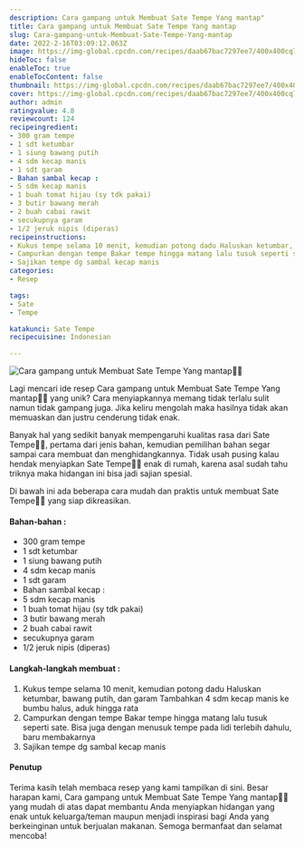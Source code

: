 ```yaml
---
description: Cara gampang untuk Membuat Sate Tempe Yang mantap"
title: Cara gampang untuk Membuat Sate Tempe Yang mantap
slug: Cara-gampang-untuk-Membuat-Sate-Tempe-Yang-mantap
date: 2022-2-16T03:09:12.063Z
image: https://img-global.cpcdn.com/recipes/daab67bac7297ee7/400x400cq70/photo.jpg
hideToc: false
enableToc: true
enableTocContent: false
thumbnail: https://img-global.cpcdn.com/recipes/daab67bac7297ee7/400x400cq70/photo.jpg
cover: https://img-global.cpcdn.com/recipes/daab67bac7297ee7/400x400cq70/photo.jpg
author: admin
ratingvalue: 4.8
reviewcount: 124
recipeingredient:
- 300 gram tempe
- 1 sdt ketumbar
- 1 siung bawang putih
- 4 sdm kecap manis
- 1 sdt garam
- Bahan sambal kecap :
- 5 sdm kecap manis
- 1 buah tomat hijau (sy tdk pakai)
- 3 butir bawang merah
- 2 buah cabai rawit
- secukupnya garam
- 1/2 jeruk nipis (diperas)
recipeinstructions:
- Kukus tempe selama 10 menit, kemudian potong dadu Haluskan ketumbar, bawang putih, dan garam Tambahkan 4 sdm kecap manis ke bumbu halus, aduk hingga rata
- Campurkan dengan tempe Bakar tempe hingga matang lalu tusuk seperti sate. Bisa juga dengan menusuk tempe pada lidi terlebih dahulu, baru membakarnya
- Sajikan tempe dg sambal kecap manis
categories:
- Resep

tags:
- Sate
- Tempe

katakunci: Sate Tempe
recipecuisine: Indonesian

---
```


![Cara gampang untuk Membuat Sate Tempe Yang mantap👩‍🍳](https://img-global.cpcdn.com/recipes/daab67bac7297ee7/400x400cq70/photo.jpg)

Lagi mencari ide resep Cara gampang untuk Membuat Sate Tempe Yang mantap👩‍🍳 yang unik? Cara menyiapkannya memang tidak terlalu sulit namun tidak gampang juga. Jika keliru mengolah maka hasilnya tidak akan memuaskan dan justru cenderung tidak enak.

Banyak hal yang sedikit banyak mempengaruhi kualitas rasa dari Sate Tempe👩‍🍳, pertama dari jenis bahan, kemudian pemilihan bahan segar sampai cara membuat dan menghidangkannya. Tidak usah pusing kalau hendak menyiapkan Sate Tempe👩‍🍳 enak di rumah, karena asal sudah tahu triknya maka hidangan ini bisa jadi sajian spesial.

Di bawah ini ada beberapa cara mudah dan praktis untuk membuat Sate Tempe👩‍🍳 yang siap dikreasikan.

<!--inarticleads1-->

#### Bahan-bahan :

- 300 gram tempe
- 1 sdt ketumbar
- 1 siung bawang putih
- 4 sdm kecap manis
- 1 sdt garam
- Bahan sambal kecap :
- 5 sdm kecap manis
- 1 buah tomat hijau (sy tdk pakai)
- 3 butir bawang merah
- 2 buah cabai rawit
- secukupnya garam
- 1/2 jeruk nipis (diperas)

<!--inarticleads2-->

#### Langkah-langkah membuat :

1. Kukus tempe selama 10 menit, kemudian potong dadu Haluskan ketumbar, bawang putih, dan garam Tambahkan 4 sdm kecap manis ke bumbu halus, aduk hingga rata
1. Campurkan dengan tempe Bakar tempe hingga matang lalu tusuk seperti sate. Bisa juga dengan menusuk tempe pada lidi terlebih dahulu, baru membakarnya
1. Sajikan tempe dg sambal kecap manis

#### Penutup

Terima kasih telah membaca resep yang kami tampilkan di sini. Besar harapan kami, Cara gampang untuk Membuat Sate Tempe Yang mantap👩‍🍳 yang mudah di atas dapat membantu Anda menyiapkan hidangan yang enak untuk keluarga/teman maupun menjadi inspirasi bagi Anda yang berkeinginan untuk berjualan makanan. Semoga bermanfaat dan selamat mencoba!